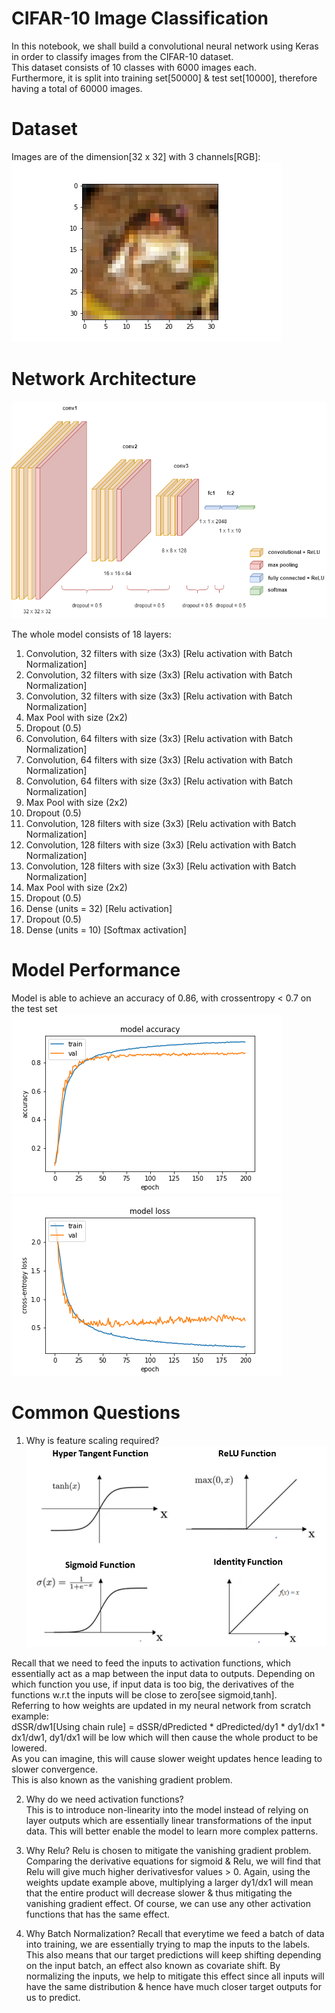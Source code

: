 # CIFAR-10 Image Classification
In this notebook, we shall build a convolutional neural network using Keras in order to classify images from the CIFAR-10 dataset. \
This dataset consists of 10 classes with 6000 images each. \
Furthermore, it is split into training set[50000] & test set[10000], therefore having a total of 60000 images. 

# Dataset
Images are of the dimension[32 x 32] with 3 channels[RGB]: \
![alt text](https://github.com/kwquan/CIFAR-10/blob/main/sample.png)

# Network Architecture
![alt text](https://github.com/kwquan/CIFAR-10/blob/main/cifar_10_nn.drawio.png)

The whole model consists of 18 layers: 
1) Convolution, 32 filters with size (3x3) [Relu activation with Batch Normalization] 
2) Convolution, 32 filters with size (3x3) [Relu activation with Batch Normalization] 
3) Convolution, 32 filters with size (3x3) [Relu activation with Batch Normalization] 
4) Max Pool with size (2x2) 
5) Dropout (0.5) 
6) Convolution, 64 filters with size (3x3) [Relu activation with Batch Normalization] 
7) Convolution, 64 filters with size (3x3) [Relu activation with Batch Normalization] 
8) Convolution, 64 filters with size (3x3) [Relu activation with Batch Normalization] 
9) Max Pool with size (2x2) 
10) Dropout (0.5) 
11) Convolution, 128 filters with size (3x3) [Relu activation with Batch Normalization] 
12) Convolution, 128 filters with size (3x3) [Relu activation with Batch Normalization] 
13) Convolution, 128 filters with size (3x3) [Relu activation with Batch Normalization] 
14) Max Pool with size (2x2) 
15) Dropout (0.5) 
16) Dense (units = 32) [Relu activation] 
17) Dropout (0.5) 
18) Dense (units = 10) [Softmax activation]

# Model Performance
Model is able to achieve an accuracy of 0.86, with crossentropy < 0.7 on the test set \
![alt text](https://github.com/kwquan/CIFAR-10/blob/main/model_accuracy.png)
![alt text](https://github.com/kwquan/CIFAR-10/blob/main/model_loss.png)

 # Common Questions
 1) Why is feature scaling required? \
 ![alt text](https://github.com/kwquan/CIFAR-10/blob/main/activations.png)
 
 Recall that we need to feed the inputs to activation functions, which essentially act as a map between the input data to outputs. Depending on which function you use, if input 
 data is too big, the derivatives of the functions w.r.t the inputs will be close to zero[see sigmoid,tanh]. \
 Referring to how weights are updated in my neural network from scratch example: \
 dSSR/dw1[Using chain rule] = dSSR/dPredicted * dPredicted/dy1 * dy1/dx1 * dx1/dw1, dy1/dx1 will be low which will then cause the whole product to be lowered. \
 As you can imagine, this will cause slower weight updates hence leading to slower convergence. \
 This is also known as the vanishing gradient problem. 
 
 2) Why do we need activation functions? \
This is to introduce non-linearity into the model instead of relying on layer outputs which are essentially linear transformations of the input data. This will better enable    the model to learn more complex patterns.
 
 3) Why Relu?
Relu is chosen to mitigate the vanishing gradient problem. Comparing the derivative equations for sigmoid & Relu, we will find that Relu will give much higher derivativesfor  values > 0. Again, using the weights update example above, multiplying a larger dy1/dx1 will mean that the entire product will decrease slower & thus mitigating the vanishing  gradient effect. Of course, we can use any other activation functions that has the same effect. 
 
 4) Why Batch Normalization?
Recall that everytime we feed a batch of data into training, we are essentially trying to map the inputs to the labels. This also means that our target predictions will keep shifting depending on the input batch, an effect also known as covariate shift. By normalizing the inputs, we help to mitigate this effect since all inputs will have the same distribution & hence have much closer target outputs for us to predict.  

